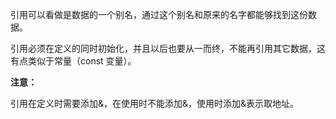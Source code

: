 引用可以看做是数据的一个别名，通过这个别名和原来的名字都能够找到这份数据。

引用必须在定义的同时初始化，并且以后也要从一而终，不能再引用其它数据，这有点类似于常量（const 变量）。

**注意：**

​		引用在定义时需要添加&，在使用时不能添加&，使用时添加&表示取地址。